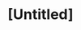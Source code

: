 ---
pid: CH930
title: "[Untitled]"
location_transcription: England
zipcode: 
outside_phl: 
neighborhood: 
age: 
age_range: 
instagram: 
image_file_name: CH_930.jpg
proposal_transcription: |-
  Rotating monument
  Change ever year
topic: Unknown
topic_summary: '0'
type: Sculpture Statue,Digital Project
keywords_other: 
credit: 
image_labels: 
twitter: 
facebook: 
permalink: "/monuments/ch930/"
layout: item-page
---
